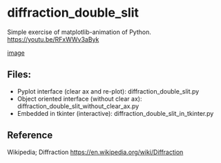 # diffraction_double_slit
Simple exercise of matplotlib-animation of Python.   
https://youtu.be/RFxWWv3aByk

[image](https://github.com/marukatsutech/diffraction_double_slit/blob/master/image_diffraction_k4.png)

## Files:
* Pyplot interface (clear ax and re-plot): diffraction_double_slit.py
* Object oriented interface (without clear ax): diffraction_double_slit_without_clear_ax.py
* Embedded in tkinter (interactive): diffraction_double_slit_in_tkinter.py

## Reference
Wikipedia; Diffraction
https://en.wikipedia.org/wiki/Diffraction
